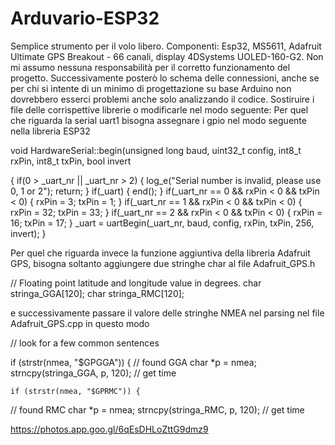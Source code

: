 # Arduvario-ESP32 
Semplice strumento per il volo libero. Componenti: Esp32, MS5611, Adafruit Ultimate GPS Breakout - 66 canali, display 4DSystems UOLED-160-G2.
Non mi assumo nessuna responsabilità per il corretto funzionamento del progetto.
Successivamente posterò lo schema delle connessioni, anche se per chi si intente di un minimo di progettazione su base Arduino non dovrebbero esserci problemi anche solo analizzando il codice. Sostiruire i file delle corrispettive librerie o modificarle nel modo seguente:
Per quel che riguarda la serial uart1 bisogna assegnare i gpio nel modo seguente nella libreria ESP32

void HardwareSerial::begin(unsigned long baud, uint32_t config, int8_t rxPin, int8_t txPin, bool invert


{
    if(0 > _uart_nr || _uart_nr > 2) {
        log_e("Serial number is invalid, please use 0, 1 or 2");
        return;
    }
    if(_uart) {
        end();
    }
    if(_uart_nr == 0 && rxPin < 0 && txPin < 0) {
        rxPin = 3;
        txPin = 1;
    }
    if(_uart_nr == 1 && rxPin < 0 && txPin < 0) {
        rxPin = 32;
        txPin = 33;
    }
    if(_uart_nr == 2 && rxPin < 0 && txPin < 0) {
        rxPin = 16;
        txPin = 17;
    }
    _uart = uartBegin(_uart_nr, baud, config, rxPin, txPin, 256, invert);
}


Per quel che riguarda invece la funzione aggiuntiva della libreria Adafruit GPS, bisogna soltanto aggiungere due stringhe char al file 
Adafruit_GPS.h 

// Floating point latitude and longitude value in degrees.
  char stringa_GGA[120];
  char stringa_RMC[120];
  
  e successivamente passare il valore delle stringhe NMEA nel parsing nel file Adafruit_GPS.cpp in questo modo
  
  // look for a few common sentences
  
  if (strstr(nmea, "$GPGGA")) {
    // found GGA
    char *p = nmea;
	strncpy(stringa_GGA, p, 120);
    // get time
    
    
    if (strstr(nmea, "$GPRMC")) {
   // found RMC
    char *p = nmea;
	strncpy(stringa_RMC, p, 120);
    // get time
    
https://photos.app.goo.gl/6qEsDHLoZttG9dmz9
